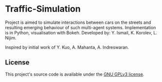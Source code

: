 # Traffic-Simulation

Project is aimed to simulate interactions between cars on the streets and resulting emerging behaviour of such multi-agent systems. 
Implementation is in Python, visualisation with Bokeh. Developed by: Y. Ismail, K. Korolev, L. Nijim.

Inspired by initial work of Y. Kuo, A. Mahanta, A. Indreswaran. 

## License
This project's source code is available under the [GNU GPLv3 license](LICENSE).
